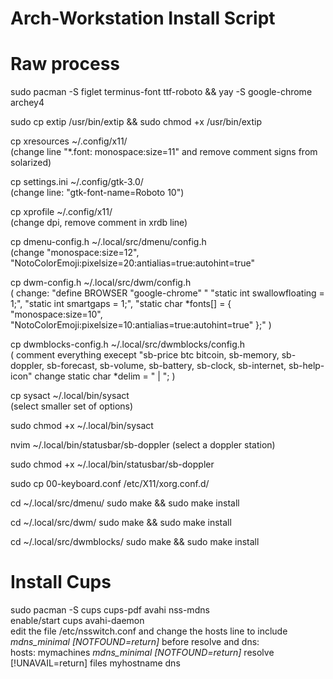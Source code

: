 # Arch-Workstation Install Script

# Raw process


sudo pacman -S figlet terminus-font ttf-roboto && yay -S google-chrome archey4 

sudo cp extip /usr/bin/extip && sudo chmod +x /usr/bin/extip

cp xresources ~/.config/x11/ \
(change line "*.font: monospace:size=11"
and remove comment signs from solarized)

cp settings.ini ~/.config/gtk-3.0/ \
(change line: "gtk-font-name=Roboto 10")

cp xprofile ~/.config/x11/ \
(change dpi, remove comment in xrdb line)

cp dmenu-config.h ~/.local/src/dmenu/config.h \
(change "monospace:size=12", "NotoColorEmoji:pixelsize=20:antialias=true:autohint=true"

cp dwm-config.h ~/.local/src/dwm/config.h \
( change: "define BROWSER "google-chrome" " "static int swallowfloating = 1;", "static int smartgaps = 1;", "static char *fonts[]          = { "monospace:size=10", "NotoColorEmoji:pixelsize=10:antialias=true:autohint=true"  };" )

cp dwmblocks-config.h ~/.local/src/dwmblocks/config.h \
( comment everything execept "sb-price btc bitcoin, sb-memory, sb-doppler, sb-forecast, sb-volume, sb-battery, sb-clock, sb-internet, sb-help-icon" change static char *delim = " | "; )
 
cp sysact ~/.local/bin/sysact \
(select smaller set of options)

sudo chmod +x ~/.local/bin/sysact

nvim ~/.local/bin/statusbar/sb-doppler
(select a doppler station)

sudo chmod +x ~/.local/bin/statusbar/sb-doppler

sudo cp 00-keyboard.conf /etc/X11/xorg.conf.d/

cd ~/.local/src/dmenu/ 
sudo make && sudo make install

cd ~/.local/src/dwm/ 
sudo make && sudo make install

cd ~/.local/src/dwmblocks/ 
sudo make && sudo make install


# Install Cups
sudo pacman -S cups cups-pdf avahi nss-mdns \
enable/start cups avahi-daemon \
edit the file /etc/nsswitch.conf and change the hosts line to include *mdns_minimal [NOTFOUND=return]* before resolve and dns: \
hosts: mymachines *mdns_minimal [NOTFOUND=return]* resolve [!UNAVAIL=return] files myhostname dns
